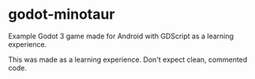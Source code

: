 # godot-minotaur
Example Godot 3 game made for Android with GDScript as a learning experience.

This was made as a learning experience. Don't expect clean, commented code.
